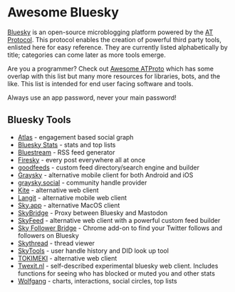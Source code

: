 # Awesome Bluesky

[Bluesky](https://github.com/bluesky-social/) is an open-source microblogging platform powered by the [AT Protocol](https://atproto.com/). This protocol enables the creation of powerful third party tools, enlisted here for easy reference. They are currently listed alphabetically by title; categories can come later as more tools emerge.

Are you a programmer? Check out [Awesome ATProto](https://github.com/beeman/awesome-atproto) which has some overlap with this list but many more resources for libraries, bots, and the like. This list is intended for end user facing software and tools.

Always use an app password, never your main password!

## Bluesky Tools

 - [Atlas](https://bsky.jazco.dev/) - engagement based social graph
 - [Bluesky Stats](https://vqv.app/stats) - stats and top lists
 - [Bluestream](https://bluestream.deno.dev/) - RSS feed generator
 - [Firesky](https://firesky.tv/) - every post everywhere all at once
 - [goodfeeds](https://goodfeeds.co/) - custom feed directory/search engine and builder
 - [Graysky](https://graysky.app/) - alternative mobile client for both Android and iOS
 - [graysky.social](https://graysky.social/) - community handle provider
 - [Kite](https://kite.black) - alternative web client
 - [Langit](https://langit.pages.dev/) - alternative mobile web client
 - [Sky.app](https://github.com/jcsalterego/Sky.app) - alternative MacOS client
 - [SkyBridge](https://skybridge.fly.dev/) - Proxy between Bluesky and Mastodon
 - [SkyFeed](https://skyfeed.app) - alternative web client with a powerful custom feed builder
 - [Sky Follower Bridge](https://chrome.google.com/webstore/detail/sky-follower-bridge/behhbpbpmailcnfbjagknjngnfdojpko) - Chrome add-on to find your Twitter follows and followers on Bluesky
 - [Skythread](https://mackuba.github.io/skythread/) - thread viewer
 - [SkyTools](https://skytools.anon5r.com/) - user handle history and DID look up tool
 - [TOKIMEKI](https://tokimekibluesky.vercel.app/) - alternative web client
 - [Twexit.nl](https://twexit.nl/) - self-described experimental bluesky web client. Includes functions for seeing who has blocked or muted you and other stats
 - [Wolfgang](https://wolfgang.raios.xyz/) - charts, interactions, social circles, top lists
